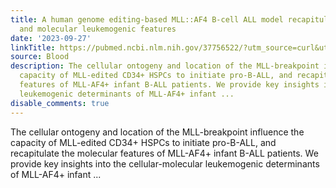 ```yaml
---
title: A human genome editing-based MLL::AF4 B-cell ALL model recapitulates key cellular
  and molecular leukemogenic features
date: '2023-09-27'
linkTitle: https://pubmed.ncbi.nlm.nih.gov/37756522/?utm_source=curl&utm_medium=rss&utm_campaign=journals&utm_content=7603509&fc=None&ff=20230928180658&v=2.17.9.post6+86293ac
source: Blood
description: The cellular ontogeny and location of the MLL-breakpoint influence the
  capacity of MLL-edited CD34+ HSPCs to initiate pro-B-ALL, and recapitulate the molecular
  features of MLL-AF4+ infant B-ALL patients. We provide key insights into the cellular-molecular
  leukemogenic determinants of MLL-AF4+ infant ...
disable_comments: true
---
```

The cellular ontogeny and location of the MLL-breakpoint influence the capacity of MLL-edited CD34+ HSPCs to initiate pro-B-ALL, and recapitulate the molecular features of MLL-AF4+ infant B-ALL patients. We provide key insights into the cellular-molecular leukemogenic determinants of MLL-AF4+ infant ...